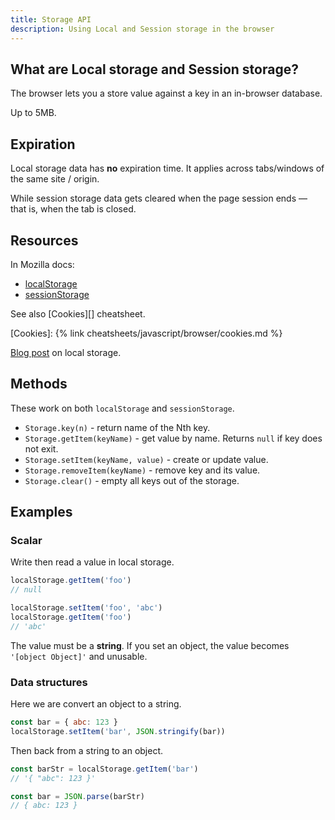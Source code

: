 ```yaml
---
title: Storage API
description: Using Local and Session storage in the browser
---
```


## What are Local storage and Session storage?

The browser lets you a store value against a key in an in-browser database.

Up to 5MB.


## Expiration

Local storage data has **no** expiration time. It applies across tabs/windows of the same site / origin.

While session storage data gets cleared when the page session ends — that is, when the tab is closed.


## Resources

In Mozilla docs:

- [localStorage](https://developer.mozilla.org/en-US/docs/Web/API/Window/localStorage)
- [sessionStorage](https://developer.mozilla.org/en-US/docs/Web/API/Window/sessionStorage)

See also [Cookies][] cheatsheet.

[Cookies]: {% link cheatsheets/javascript/browser/cookies.md %}

[Blog post](https://dev.to/arikaturika/javascript-local-storage-beginner-s-guide-1gk1) on local storage.


## Methods

These work on both `localStorage` and `sessionStorage`.

- `Storage.key(n)` - return name of the Nth key.
- `Storage.getItem(keyName)` - get value by name. Returns `null` if key does not exit.
- `Storage.setItem(keyName, value)` - create or update value.
- `Storage.removeItem(keyName)` - remove key and its value.
- `Storage.clear()` - empty all keys out of the storage.


## Examples

### Scalar

Write then read a value in local storage.

```javascript
localStorage.getItem('foo')
// null

localStorage.setItem('foo', 'abc')
localStorage.getItem('foo')
// 'abc'
```

The value must be a **string**. If you set an object, the value becomes `'[object Object]'` and unusable.

### Data structures

Here we are convert an object to a string.

```javascript
const bar = { abc: 123 }
localStorage.setItem('bar', JSON.stringify(bar))
```

Then back from a string to an object.

```javascript
const barStr = localStorage.getItem('bar')
// '{ "abc": 123 }'

const bar = JSON.parse(barStr)
// { abc: 123 }
```

